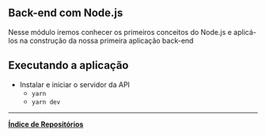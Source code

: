 ## Back-end com Node.js

Nesse módulo iremos conhecer os primeiros conceitos do Node.js e aplicá-los na construção da nossa primeira aplicação back-end

## Executando a aplicação

* Instalar e iniciar o servidor da API
    - `yarn`
    - `yarn dev`


---
<b>[Índice de Repositórios](https://github.com/salescamila/gostack)</b>
